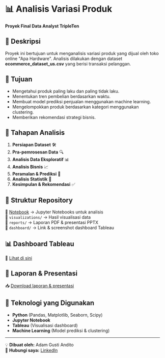 # 📊 Analisis Variasi Produk
**Proyek Final Data Analyst TripleTen**

## 📌 Deskripsi
Proyek ini bertujuan untuk menganalisis variasi produk yang dijual oleh toko online "Apa Hardware". Analisis dilakukan dengan dataset **ecommerce_dataset_us.csv** yang berisi transaksi pelanggan.

## 🎯 Tujuan
- Mengetahui produk paling laku dan paling tidak laku.
- Menentukan tren pembelian berdasarkan waktu.
- Membuat model prediksi penjualan menggunakan machine learning.
- Mengelompokkan produk berdasarkan kategori menggunakan clustering.
- Memberikan rekomendasi strategi bisnis.

## 🔄 Tahapan Analisis
1. **Persiapan Dataset** 🛠️
2. **Pra-pemrosesan Data** 🔍
3. **Analisis Data Eksploratif** 📊
4. **Analisis Bisnis** 📈
5. **Peramalan & Prediksi** 🔮
6. **Analisis Statistik** 📑
7. **Kesimpulan & Rekomendasi** ✅

## 📂 Struktur Repository
📁 [Notebook](https://github.com/AdamGustiAndito/Product-Analysis-Variation/blob/main/Final%20Project.ipynb) → Jupyter Notebooks untuk analisis  
📁 `visualizations/` → Hasil visualisasi data  
📁 `reports/` → Laporan PDF & presentasi PPTX  
📁 `dashboard/` → Link & screenshot dashboard Tableau  

## 📊 Dashboard Tableau
🔗 [Lihat di sini](https://public.tableau.com/views/ProductSalesDashboard_17101507392360/Dashboard1)

## 📄 Laporan & Presentasi
📥 [Download laporan & presentasi](https://drive.google.com/drive/folders/1s74ntXyfrJLEda0wx5upcUZwF3QEfC8x?usp=sharing)

## 📌 Teknologi yang Digunakan
- **Python** (Pandas, Matplotlib, Seaborn, Scipy)
- **Jupyter Notebook**
- **Tableau** (Visualisasi dashboard)
- **Machine Learning** (Model prediksi & clustering)

---
💡 **Dibuat oleh:** Adam Gusti Andito  
📧 **Hubungi saya:** [LinkedIn](https://www.linkedin.com/in/adam-gusti-andito-1b04721b0/)
